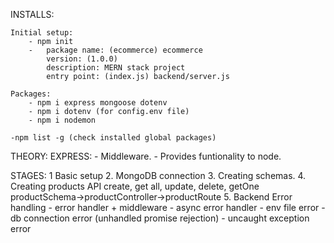 INSTALLS:
    
    Initial setup:
        - npm init
        -   package name: (ecommerce) ecommerce
            version: (1.0.0)
            description: MERN stack project
            entry point: (index.js) backend/server.js
    
    Packages:
        - npm i express mongoose dotenv
        - npm i dotenv (for config.env file)
        - npm i nodemon

    -npm list -g (check installed global packages)

THEORY:
    EXPRESS:
        - Middleware.
        - Provides funtionality to node.

STAGES:
    1 Basic setup
    2. MongoDB connection
    3. Creating schemas.
    4. Creating products API 
        create, 
        get all,
        update, 
        delete, 
        getOne
        productSchema->productController->productRoute
    5. Backend Error handling
        - error handler + middleware
        - async error handler
        - env file error
        - db connection error (unhandled promise rejection)
        - uncaught exception error
        